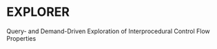 EXPLORER
================

Query- and Demand-Driven Exploration of Interprocedural Control Flow Properties
